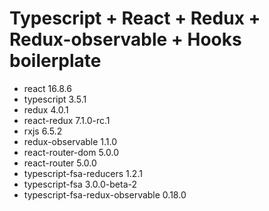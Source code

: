 # Typescript + React + Redux + Redux-observable + Hooks boilerplate

- react 16.8.6
- typescript 3.5.1
- redux 4.0.1
- react-redux 7.1.0-rc.1
- rxjs 6.5.2
- redux-observable 1.1.0
- react-router-dom 5.0.0
- react-router 5.0.0
- typescript-fsa-reducers 1.2.1
- typescript-fsa 3.0.0-beta-2
- typescript-fsa-redux-observable 0.18.0
